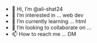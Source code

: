 - 👋 Hi, I’m @ali-shat24
- 👀 I’m interested in ... web dev
- 🌱 I’m currently learning ... html
- 💞️ I’m looking to collaborate on ...
- 📫 How to reach me ... DM

<!---
ali-shat24/ali-shat24 is a ✨ special ✨ repository because its `README.md` (this file) appears on your GitHub profile.
You can click the Preview link to take a look at your changes.
--->
